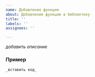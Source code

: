 ```yaml
---
name: Добавление функции
about: Добавление функции в библиотеку
title: ''
labels: ''
assignees: ''

---
```


<!-- Символом _ выделены места, куда вводить информацию. Комментарии можно оставить -->

<!-- Скорее всего никто кроме вас не добавит эту функцию, но перед добавлением желательно обсудить -->

_добавить описание_

<!-- Добавьте ссылку на документацию ВК ниже (страницы с https://vk.com/dev/manuals) -->

### Пример
<!-- Добавьте небольшой пример кода, если необходимо -->
```python
_вставить код_
```
